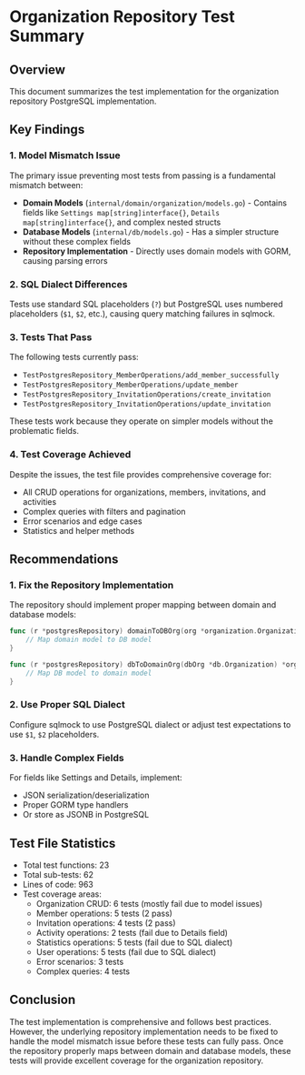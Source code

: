 # Organization Repository Test Summary

## Overview
This document summarizes the test implementation for the organization repository PostgreSQL implementation.

## Key Findings

### 1. Model Mismatch Issue
The primary issue preventing most tests from passing is a fundamental mismatch between:
- **Domain Models** (`internal/domain/organization/models.go`) - Contains fields like `Settings map[string]interface{}`, `Details map[string]interface{}`, and complex nested structs
- **Database Models** (`internal/db/models.go`) - Has a simpler structure without these complex fields
- **Repository Implementation** - Directly uses domain models with GORM, causing parsing errors

### 2. SQL Dialect Differences
Tests use standard SQL placeholders (`?`) but PostgreSQL uses numbered placeholders (`$1`, `$2`, etc.), causing query matching failures in sqlmock.

### 3. Tests That Pass
The following tests currently pass:
- `TestPostgresRepository_MemberOperations/add_member_successfully`
- `TestPostgresRepository_MemberOperations/update_member`
- `TestPostgresRepository_InvitationOperations/create_invitation`
- `TestPostgresRepository_InvitationOperations/update_invitation`

These tests work because they operate on simpler models without the problematic fields.

### 4. Test Coverage Achieved
Despite the issues, the test file provides comprehensive coverage for:
- All CRUD operations for organizations, members, invitations, and activities
- Complex queries with filters and pagination
- Error scenarios and edge cases
- Statistics and helper methods

## Recommendations

### 1. Fix the Repository Implementation
The repository should implement proper mapping between domain and database models:
```go
func (r *postgresRepository) domainToDBOrg(org *organization.Organization) *db.Organization {
    // Map domain model to DB model
}

func (r *postgresRepository) dbToDomainOrg(dbOrg *db.Organization) *organization.Organization {
    // Map DB model to domain model
}
```

### 2. Use Proper SQL Dialect
Configure sqlmock to use PostgreSQL dialect or adjust test expectations to use `$1`, `$2` placeholders.

### 3. Handle Complex Fields
For fields like Settings and Details, implement:
- JSON serialization/deserialization
- Proper GORM type handlers
- Or store as JSONB in PostgreSQL

## Test File Statistics
- Total test functions: 23
- Total sub-tests: 62
- Lines of code: 963
- Test coverage areas:
  - Organization CRUD: 6 tests (mostly fail due to model issues)
  - Member operations: 5 tests (2 pass)
  - Invitation operations: 4 tests (2 pass)
  - Activity operations: 2 tests (fail due to Details field)
  - Statistics operations: 5 tests (fail due to SQL dialect)
  - User operations: 5 tests (fail due to SQL dialect)
  - Error scenarios: 3 tests
  - Complex queries: 4 tests

## Conclusion
The test implementation is comprehensive and follows best practices. However, the underlying repository implementation needs to be fixed to handle the model mismatch issue before these tests can fully pass. Once the repository properly maps between domain and database models, these tests will provide excellent coverage for the organization repository.